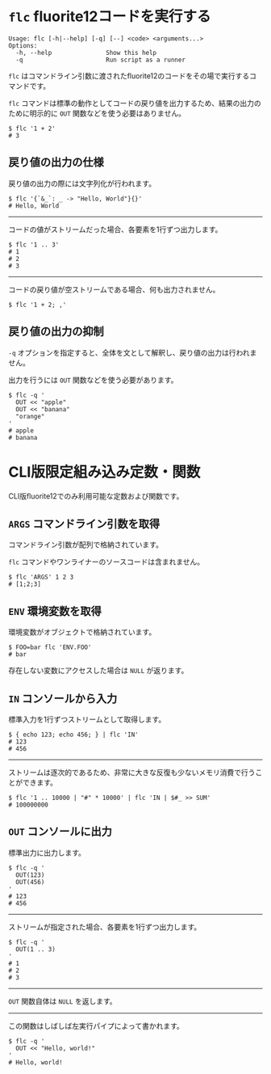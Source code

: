 # `flc` fluorite12コードを実行する

```
Usage: flc [-h|--help] [-q] [--] <code> <arguments...>
Options:
  -h, --help               Show this help
  -q                       Run script as a runner
```

`flc` はコマンドライン引数に渡されたfluorite12のコードをその場で実行するコマンドです。

`flc` コマンドは標準の動作としてコードの戻り値を出力するため、結果の出力のために明示的に `OUT` 関数などを使う必要はありません。

```shell
$ flc '1 + 2'
# 3
```

## 戻り値の出力の仕様

戻り値の出力の際には文字列化が行われます。

```shell
$ flc '{`&_`: _ -> "Hello, World"}{}'
# Hello, World
```

---

コードの値がストリームだった場合、各要素を1行ずつ出力します。

```shell
$ flc '1 .. 3'
# 1
# 2
# 3
```

---

コードの戻り値が空ストリームである場合、何も出力されません。

```shell
$ flc '1 + 2; ,'
```

## 戻り値の出力の抑制

`-q` オプションを指定すると、全体を文として解釈し、戻り値の出力は行われません。

出力を行うには `OUT` 関数などを使う必要があります。

```shell
$ flc -q '
  OUT << "apple"
  OUT << "banana"
  "orange"
'
# apple
# banana
```

# CLI版限定組み込み定数・関数

CLI版fluorite12でのみ利用可能な定数および関数です。

## `ARGS` コマンドライン引数を取得

コマンドライン引数が配列で格納されています。

`flc` コマンドやワンライナーのソースコードは含まれません。

```shell
$ flc 'ARGS' 1 2 3
# [1;2;3]
```

## `ENV` 環境変数を取得

環境変数がオブジェクトで格納されています。

```shell
$ FOO=bar flc 'ENV.FOO'
# bar
```

存在しない変数にアクセスした場合は `NULL` が返ります。

## `IN` コンソールから入力

標準入力を1行ずつストリームとして取得します。

```shell
$ { echo 123; echo 456; } | flc 'IN'
# 123
# 456
```

---

ストリームは逐次的であるため、非常に大きな反復も少ないメモリ消費で行うことができます。

```shell
$ flc '1 .. 10000 | "#" * 10000' | flc 'IN | $#_ >> SUM'
# 100000000
```

## `OUT` コンソールに出力

標準出力に出力します。

```shell
$ flc -q '
  OUT(123)
  OUT(456)
'
# 123
# 456
```

---

ストリームが指定された場合、各要素を1行ずつ出力します。

```shell
$ flc -q '
  OUT(1 .. 3)
'
# 1
# 2
# 3
```

---

`OUT` 関数自体は `NULL` を返します。

---

この関数はしばしば左実行パイプによって書かれます。

```shell
$ flc -q '
  OUT << "Hello, world!"
'
# Hello, world!
```
